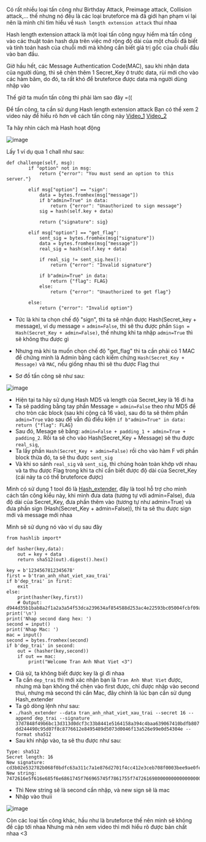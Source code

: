 Có rất nhiều loại tấn công như Birthday Attack, Preimage attack, Collision attack,... thế nhưng nó đều là các loại bruteforce mà đã giới hạn phạm vi lại nên là mình chỉ tìm hiểu về ``Hash length extension attack`` thui nhaa

Hash length extension attack là một loại tấn công nguy hiểm mà tấn công vào các thuật toán hash dựa trên việc mở rộng độ dài của một chuỗi đã biết và tính toán hash của chuỗi mới mà không cần biết giá trị gốc của chuỗi đầu vào ban đầu.

Giờ hầu hết, các Message Authentication Code(MAC), sau khi nhận data của người dùng, thì sẽ chèn thêm 1 Secret_Key ở trước data, rùi mới cho vào các hàm băm, do đó, ta rất khó để bruteforce được data mà người dùng nhập vào

Thế giờ ta muốn tấn công thì phải làm sao đây =((

Để tấn công, ta cần sử dụng Hash length extension attack
Bạn có thể xem 2 video này để hiểu rõ hơn về cách tấn công này
[Video_1](https://www.youtube.com/watch?v=9yOKVqayixM) [Video_2](https://www.youtube.com/watch?v=GnCTXf_avdo&t=192s)

Ta hãy nhìn cách mà Hash hoạt động


![image](https://github.com/trananhnhatviet/Hash_funtion/assets/92376163/e1aae9c0-5d4f-4abb-8f2e-8284e453c85a)



Lấy 1 ví dụ qua 1 chall như sau:
```
def challenge(self, msg):
        if "option" not in msg:
            return {"error": "You must send an option to this server."}

        elif msg["option"] == "sign":
            data = bytes.fromhex(msg["message"])
            if b"admin=True" in data:
                return {"error": "Unauthorized to sign message"}
            sig = hash(self.key + data)

            return {"signature": sig}

        elif msg["option"] == "get_flag":
            sent_sig = bytes.fromhex(msg["signature"])
            data = bytes.fromhex(msg["message"])
            real_sig = hash(self.key + data)

            if real_sig != sent_sig.hex():
                return {"error": "Invalid signature"}

            if b"admin=True" in data:
                return {"flag": FLAG}
            else:
                return {"error": "Unauthorized to get flag"}

        else:
            return {"error": "Invalid option"}
```

-    Tức là khi ta chọn chế độ "sign", thì ta sẽ nhận được Hash(Secret_key + message), ví dụ message = ``admin=False``, thì sẽ thu được phần ``Sign = Hash(Secret_Key + admin=False)``, thế nhưng khi ta nhập ``admin=True`` thì sẽ không thu được gì
-    Nhưng mà khi ta muốn chọn chế độ "get_flag" thì ta cần phải có 1 MAC để chứng minh là Admin bằng cách kiểm chứng ``Hash(Secret_Key + Message)`` và ``MAC``, nếu giống nhau thì sẽ thu được Flag thui

-    Sơ đồ tấn công sẽ như sau:


![image](https://github.com/trananhnhatviet/Hash_funtion/assets/92376163/6c0ffe10-03bf-4864-9919-5fedf69c3666)


-    Hiện tại ta hãy sử dụng Hash MD5 và length của Secret_key là 16 đi ha
-    Ta sẽ padding bằng tay phần Message = ``admin=False`` theo như MD5 để cho tròn các block (sau khi cộng cả 16 vào), sau đó ta sẽ thêm phần ``admin=True`` vào sau để vẫn đủ điều kiện ``if b"admin=True" in data: return {"flag": FLAG}``
-    Sau đó, Mesage sẽ bằng: ``admin=False + padding_1 + admin=True + padding_2``. Rồi ta sẽ cho vào Hash(Secret_Key + Message) sẽ thu được ``real_sig``, 
-    Ta lấy phần ``Hash(Secret_Key + admin=False)`` rồi cho vào hàm F với phần block thừa đó, ta sẽ thu được ``sent_sig``
-    Và khi so sánh ``real_sig`` và ``sent_sig``, thì chúng hoàn toàn khớp với nhau và ta thu được Flag trong khi ta chỉ cần biết được độ dài của Secret_Key (cái này ta có thể bruteforce được)

Mình có sử dụng 1 tool đó là [Hash_extender](https://github.com/iagox86/hash_extender/tree/master), đây là tool hỗ trợ cho mình cách tấn công kiểu này, khi mình đưa data (tương tự với admin=False), đưa độ dài của Secret_Key, đưa phần thêm vào (tương tự như admin=True) và đưa phần sign (Hash(Secret_Key + admin=False)), thì ta sẽ thu được sign mới và message mới nhaa

Mình sẽ sử dụng nó vào ví dụ sau đây
```
from hashlib import*

def hasher(key,data):
    out = key + data
    return sha512(out).digest().hex()

key = b'1234567812345678'
first = b'tran_anh_nhat_viet_xau_trai'
if b'dep_trai' in first:
    exit
else:
    print(hasher(key,first))
    # Output: d944d35b1bab8a2f1a2a3a54f53dca239634af854588d253ac4e22593bc05004fcbf09a106e98cacae0dbcdb5648e10f033bea8aa515812e31ac40968044a99d
print('\n')
print('Nhap second dang hex: ')
second = input()
print('Nhap Mac: ')
mac = input()
second = bytes.fromhex(second)
if b'dep_trai' in second:
    out = (hasher(key,second))
    if out == mac:
        print("Welcome Tran Anh Nhat Viet <3")
```
-    Giả sử, ta không biết được key là gì đi nhaa
-    Ta cần ``dep_trai`` thì mới xác nhận bạn là ``Tran Anh Nhat Viet`` được, nhưng mà bạn không thể chèn vào first được, chỉ được nhập vào second thui, nhưng mà second thì cần Mac, đây chính là lúc bạn cần sử dụng Hash_extender
-    Ta gõ dòng lệnh như sau:
-    ``./hash_extender --data tran_anh_nhat_viet_xau_trai --secret 16 --append dep_trai --signature 37d7848f49b6bc13d313d0dcf3c33b8441e5164158a394c4baa639067410bdfb807dd244490c95d07f8c8776612e8495489d5073d0046f13a526e99e0d54304e --format sha512``
-    Sau khi nhập vào, ta sẽ thu được như sau:
```
Type: sha512
Secret length: 16
New signature: cd3b02e532782b068f0bdfc63a311c7a1e876d2701f4cc412e3ceb708f0003bee9ae0fe9c7a4ade7542c9548c6fffde53fc125a932de6765750b2771171e58d0
New string: 7472616e5f616e685f6e6861745f766965745f7861755f74726169800000000000000000000000000000000000000000000000000000000000000000000000000000000000000000000000000000000000000000000000000000000000000000000000000000000000000000000001586465705f74726169
```
-    Thì New string sẽ là second cần nhập, và new sign sẽ là mac
-    Nhập vào thuii

![image](https://github.com/trananhnhatviet/Hash_funtion/assets/92376163/b613f73f-1c45-4598-8f34-670789f451cc)




Còn các loại tấn công khác, hầu như là bruteforce thế nên mình sẽ không đề cập tới nhaa
Nhưng mà nên xem video thì mới hiểu rõ được bản chất nhaa <3
